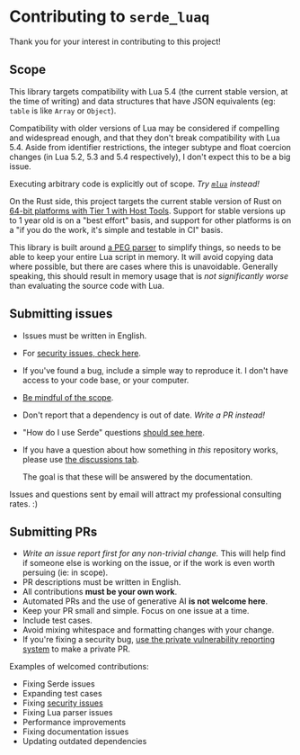 # Contributing to `serde_luaq`

Thank you for your interest in contributing to this project!

## Scope

This library targets compatibility with Lua 5.4 (the current stable version, at the time of writing)
and data structures that have JSON equivalents (eg: `table` is like `Array` or `Object`).

Compatibility with older versions of Lua may be considered if compelling and widespread enough, and
that they don't break compatibility with Lua 5.4. Aside from identifier restrictions, the integer
subtype and float coercion changes (in Lua 5.2, 5.3 and 5.4 respectively), I don't expect this to be
a big issue.

Executing arbitrary code is explicitly out of scope. _Try [`mlua`][mlua] instead!_

On the Rust side, this project targets the current stable version of Rust on
[64-bit platforms with Tier 1 with Host Tools][rust-tier]. Support for stable versions up to 1 year
old is on a "best effort" basis, and support for other platforms is on a "if you do the work, it's
simple and testable in CI" basis.

This library is built around [a PEG parser][peg-parser] to simplify things, so needs to be able to
keep your entire Lua script in memory. It will avoid copying data where possible, but there are
cases where this is unavoidable. Generally speaking, this should result in memory usage that is
_not significantly worse_ than evaluating the source code with Lua.

## Submitting issues

- Issues must be written in English.

- For [security issues, check here][security].

- If you've found a bug, include a simple way to reproduce it. I don't have access to your code
  base, or your computer.

- [Be mindful of the scope](#scope).

- Don't report that a dependency is out of date. _Write a PR instead!_

- "How do I use Serde" questions [should see here][serde-help].

- If you have a question about how something in _this_ repository works, please use
  [the discussions tab][discussions].

  The goal is that these will be answered by the documentation.

Issues and questions sent by email will attract my professional consulting rates. :)

## Submitting PRs

- _Write an issue report first for any non-trivial change._ This will help find if someone else is
  working on the issue, or if the work is even worth persuing (ie: in scope).
- PR descriptions must be written in English.
- All contributions **must be your own work**.
- Automated PRs and the use of generative AI **is not welcome here**.
- Keep your PR small and simple. Focus on one issue at a time.
- Include test cases.
- Avoid mixing whitespace and formatting changes with your change.
- If you're fixing a security bug, [use the private vulnerability reporting system][security] to
  make a private PR.

Examples of welcomed contributions:

- Fixing Serde issues
- Expanding test cases
- Fixing [security issues][security]
- Fixing Lua parser issues
- Performance improvements
- Fixing documentation issues
- Updating outdated dependencies

[discussions]: https://github.com/micolous/serde_luaq/discussions
[mlua]: https://github.com/mlua-rs/mlua
[peg-parser]: https://en.wikipedia.org/wiki/Parsing_expression_grammar
[serde-help]: https://serde.rs/help.html
[rust-tier]: https://doc.rust-lang.org/nightly/rustc/platform-support.html
[security]: https://github.com/micolous/serde_luaq/security
